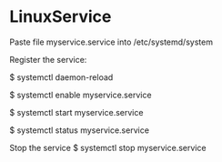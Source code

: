 # LinuxService

Paste file myservice.service into /etc/systemd/system  
  
Register the service:

$ systemctl daemon-reload

$ systemctl enable myservice.service

$ systemctl start myservice.service

$ systemctl status myservice.service


Stop the service
$ systemctl stop myservice.service
